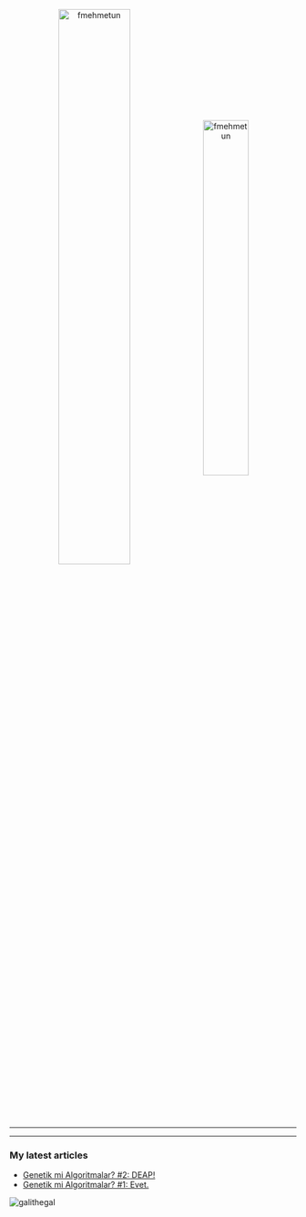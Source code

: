 <p align="center"> <img align="center" width="50%" height="auto" src="https://github-readme-stats.vercel.app/api?username=fmehmetun&show_icons=true&count_private=true&theme=dark&title_color=fefffd&text_color=fefffd&bg_color=010002&hide_border=true&locale=en" alt="fmehmetun" /> <img align="center" width="40%" height="auto" src="https://github-readme-stats.vercel.app/api/top-langs?username=fmehmetun&exclude_repo=NNCars&show_icons=true&theme=dark&title_color=fefffd&text_color=fefffd&bg_color=010002&hide_border=true&locale=en&layout=compact" alt="fmehmetun" />
</p>

<hr class="dashed" />
<p align="center">

<!--START_SECTION:waka-->
<!--END_SECTION:waka-->

</p>
<hr class="dashed" />

<h3 align="left">My latest articles</h3>

<!-- BLOG-POST-LIST:START -->
- [Genetik mi Algoritmalar?  #2: DEAP!](https://medium.com/rsparametrelerbutunu/genetik-mi-algoritmalar-2-deap-faaaaab756f7?source=rss-873ea545dd09------2)
- [Genetik mi Algoritmalar?  #1: Evet.](https://medium.com/rsparametrelerbutunu/genetik-mi-algoritmalar-1-evet-9fded872060b?source=rss-873ea545dd09------2)
<!-- BLOG-POST-LIST:END -->

<!-- View counter -->
<p align="left"> <img src="https://komarev.com/ghpvc/?username=galithegal&label=Views&color=010002&style=flat-square" alt="galithegal" /> </p>
